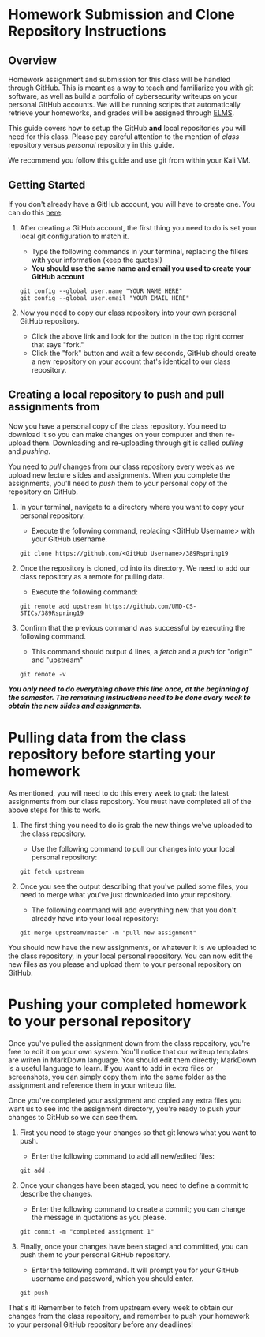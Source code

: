 # Homework Submission and Clone Repository Instructions

## Overview
Homework assignment and submission for this class will be handled through GitHub. This is meant as a way to teach and familiarize you with git software, as well as build a portfolio of cybersecurity writeups on your personal GitHub accounts. We will be running scripts that automatically retrieve your homeworks, and grades will be assigned through [ELMS](https://myelms.umd.edu/courses/1261976).

This guide covers how to setup the GitHub **and** local repositories you will need for this class. Please pay careful attention to the mention of *class* repository versus *personal* repository in this guide.

We recommend you follow this guide and use git from within your Kali VM.

## Getting Started
If you don't already have a GitHub account, you will have to create one. You can do this [here](https://github.com/).
1. After creating a GitHub account, the first thing you need to do is set your local git configuration to match it.
    - Type the following commands in your terminal, replacing the fillers with your information (keep the quotes!)
    - **You should use the same name and email you used to create your GitHub account**
    ```
    git config --global user.name "YOUR NAME HERE"
    git config --global user.email "YOUR EMAIL HERE"
    ```

2. Now you need to copy our [class repository](https://github.com/UMD-CS-STICs/389Rspring19) into your own personal GitHub repository.
    - Click the above link and look for the button in the top right corner that says "fork."
    - Click the "fork" button and wait a few seconds, GitHub should create a new repository on your account that's identical to our class repository.

## Creating a local repository to push and pull assignments from
Now you have a personal copy of the class repository. You need to download it so you can make changes on your computer and then re-upload them. Downloading and re-uploading through git is called *pulling* and *pushing*.

You need to *pull* changes from our class repository every week as we upload new lecture slides and assignments. When you complete the assignments, you'll need to *push* them to your personal copy of the repository on GitHub.

1. In your terminal, navigate to a directory where you want to copy your personal repository.
    - Execute the following command, replacing \<GitHub Username> with your GitHub username.
    ```
    git clone https://github.com/<GitHub Username>/389Rspring19
    ```

2. Once the repository is cloned, cd into its directory. We need to add our class repository as a remote for pulling data.
    - Execute the following command:
    ```
    git remote add upstream https://github.com/UMD-CS-STICs/389Rspring19
    ```

3. Confirm that the previous command was successful by executing the following command.
    - This command should output 4 lines, a *fetch* and a *push* for "origin" and "upstream"
    ```
    git remote -v
    ```

***You only need to do everything above this line once, at the beginning of the semester. The remaining instructions need to be done every week to obtain the new slides and assignments.***
    
# Pulling data from the class repository before starting your homework
As mentioned, you will need to do this every week to grab the latest assignments from our class repository. You must have completed all of the above steps for this to work.

1. The first thing you need to do is grab the new things we've uploaded to the class repository.
    - Use the following command to pull our changes into your local personal repository:
    ```
    git fetch upstream
    ```

2. Once you see the output describing that you've pulled some files, you need to merge what you've just downloaded into your repository.
    - The following command will add everything new that you don't already have into your local repository:
    ```
    git merge upstream/master -m "pull new assignment"
    ```

You should now have the new assignments, or whatever it is we uploaded to the class repository, in your local personal repository. You can now edit the new files as you please and upload them to your personal repository on GitHub.

# Pushing your completed homework to your personal repository
Once you've pulled the assignment down from the class repository, you're free to edit it on your own system. You'll notice that our writeup templates are writen in MarkDown language. You should edit them directly; MarkDown is a useful language to learn. If you want to add in extra files or screenshots, you can simply copy them into the same folder as the assignment and reference them in your writeup file.

Once you've completed your assignment and copied any extra files you want us to see into the assignment directory, you're ready to push your changes to GitHub so we can see them.

1. First you need to stage your changes so that git knows what you want to push.
    - Enter the following command to add all new/edited files:
    ```
    git add .
    ```

2. Once your changes have been staged, you need to define a commit to describe the changes.
    - Enter the following command to create a commit; you can change the message in quotations as you please.
    ```
    git commit -m "completed assignment 1"
    ```

3. Finally, once your changes have been staged and committed, you can push them to your personal GitHub repository.
    - Enter the following command. It will prompt you for your GitHub username and password, which you should enter.
    ```
    git push
    ```

That's it! Remember to fetch from upstream every week to obtain our changes from the class repository, and remember to push your homework to your personal GitHub repository before any deadlines!

